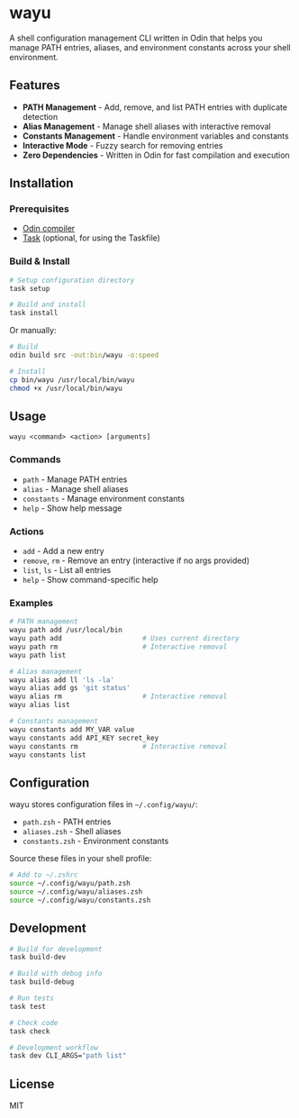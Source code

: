 # wayu

A shell configuration management CLI written in Odin that helps you manage PATH entries, aliases, and environment constants across your shell environment.

## Features

- **PATH Management** - Add, remove, and list PATH entries with duplicate detection
- **Alias Management** - Manage shell aliases with interactive removal
- **Constants Management** - Handle environment variables and constants
- **Interactive Mode** - Fuzzy search for removing entries
- **Zero Dependencies** - Written in Odin for fast compilation and execution

## Installation

### Prerequisites

- [Odin compiler](https://odin-lang.org/docs/install/)
- [Task](https://taskfile.dev/) (optional, for using the Taskfile)

### Build & Install

```bash
# Setup configuration directory
task setup

# Build and install
task install
```

Or manually:

```bash
# Build
odin build src -out:bin/wayu -o:speed

# Install
cp bin/wayu /usr/local/bin/wayu
chmod +x /usr/local/bin/wayu
```

## Usage

```
wayu <command> <action> [arguments]
```

### Commands

- `path` - Manage PATH entries
- `alias` - Manage shell aliases
- `constants` - Manage environment constants
- `help` - Show help message

### Actions

- `add` - Add a new entry
- `remove`, `rm` - Remove an entry (interactive if no args provided)
- `list`, `ls` - List all entries
- `help` - Show command-specific help

### Examples

```bash
# PATH management
wayu path add /usr/local/bin
wayu path add                    # Uses current directory
wayu path rm                     # Interactive removal
wayu path list

# Alias management
wayu alias add ll 'ls -la'
wayu alias add gs 'git status'
wayu alias rm                    # Interactive removal
wayu alias list

# Constants management
wayu constants add MY_VAR value
wayu constants add API_KEY secret_key
wayu constants rm                # Interactive removal
wayu constants list
```

## Configuration

wayu stores configuration files in `~/.config/wayu/`:

- `path.zsh` - PATH entries
- `aliases.zsh` - Shell aliases
- `constants.zsh` - Environment constants

Source these files in your shell profile:

```bash
# Add to ~/.zshrc
source ~/.config/wayu/path.zsh
source ~/.config/wayu/aliases.zsh
source ~/.config/wayu/constants.zsh
```

## Development

```bash
# Build for development
task build-dev

# Build with debug info
task build-debug

# Run tests
task test

# Check code
task check

# Development workflow
task dev CLI_ARGS="path list"
```

## License

MIT
